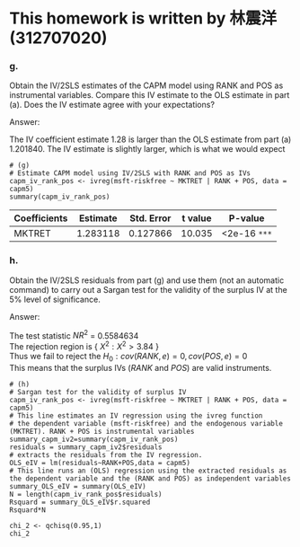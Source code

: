 
# This homework is written by 林震洋 (312707020)

### g.

Obtain the IV/2SLS estimates of the CAPM model using RANK and POS as instrumental variables. Compare this IV estimate to the OLS estimate in part (a). Does the IV estimate agree with your expectations?

Answer:

The IV coefficient estimate 1.28 is larger than the OLS estimate from part (a) 1.201840. The IV estimate is slightly larger, which is what we would expect

```
# (g)
# Estimate CAPM model using IV/2SLS with RANK and POS as IVs
capm_iv_rank_pos <- ivreg(msft-riskfree ~ MKTRET | RANK + POS, data = capm5)
summary(capm_iv_rank_pos)
```
|Coefficients|Estimate|Std. Error|t value|P-value|
|--------|--------|--------|--------|--------|
|MKTRET|1.283118|0.127866|10.035|<2e-16 `***`|

### h.

Obtain the IV/2SLS residuals from part (g) and use them (not an automatic command) to carry out a Sargan test for the validity of the surplus IV at the 5% level of significance.

Answer:

The test statistic $NR^2$ = 0.5584634\
The rejection region is { $X^2:X^2>3.84$ } \
Thus we fail to reject the $H_0:cov(RANK,e)=0 , cov(POS,e)=0$\
This means that the surplus IVs ($RANK$ and $POS$) are valid instruments.

```
# (h)
# Sargan test for the validity of surplus IV
capm_iv_rank_pos <- ivreg(msft-riskfree ~ MKTRET | RANK + POS, data = capm5)
# This line estimates an IV regression using the ivreg function
# the dependent variable (msft-riskfree) and the endogenous variable (MKTRET). RANK + POS is instrumental variables
summary_capm_iv2=summary(capm_iv_rank_pos)
residuals = summary_capm_iv2$residuals
# extracts the residuals from the IV regression.
OLS_eIV = lm(residuals~RANK+POS,data = capm5)
# This line runs an (OLS) regression using the extracted residuals as the dependent variable and the (RANK and POS) as independent variables
summary_OLS_eIV = summary(OLS_eIV)
N = length(capm_iv_rank_pos$residuals)
Rsquard = summary_OLS_eIV$r.squared
Rsquard*N

chi_2 <- qchisq(0.95,1)
chi_2
```
